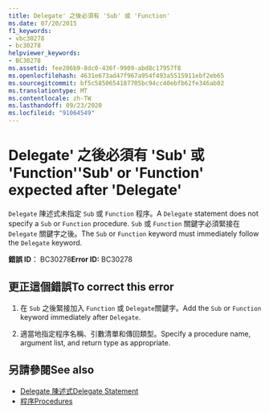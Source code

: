 ```yaml
---
title: Delegate' 之後必須有 'Sub' 或 'Function'
ms.date: 07/20/2015
f1_keywords:
- vbc30278
- bc30278
helpviewer_keywords:
- BC30278
ms.assetid: fee206b9-8dc0-436f-9909-abd8c17957f8
ms.openlocfilehash: 4631e673ad47f967a954f493a5515911ebf2eb65
ms.sourcegitcommit: bf5c5850654187705bc94cc40ebfb62fe346ab02
ms.translationtype: MT
ms.contentlocale: zh-TW
ms.lasthandoff: 09/23/2020
ms.locfileid: "91064549"
---
```

# <a name="sub-or-function-expected-after-delegate"></a><span data-ttu-id="4a463-102">Delegate' 之後必須有 'Sub' 或 'Function'</span><span class="sxs-lookup"><span data-stu-id="4a463-102">'Sub' or 'Function' expected after 'Delegate'</span></span>

<span data-ttu-id="4a463-103">`Delegate` 陳述式未指定 `Sub` 或 `Function` 程序。</span><span class="sxs-lookup"><span data-stu-id="4a463-103">A `Delegate` statement does not specify a `Sub` or `Function` procedure.</span></span> <span data-ttu-id="4a463-104">`Sub` 或 `Function` 關鍵字必須緊接在 `Delegate` 關鍵字之後。</span><span class="sxs-lookup"><span data-stu-id="4a463-104">The `Sub` or `Function` keyword must immediately follow the `Delegate` keyword.</span></span>  
  
 <span data-ttu-id="4a463-105">**錯誤 ID︰** BC30278</span><span class="sxs-lookup"><span data-stu-id="4a463-105">**Error ID:** BC30278</span></span>  
  
## <a name="to-correct-this-error"></a><span data-ttu-id="4a463-106">更正這個錯誤</span><span class="sxs-lookup"><span data-stu-id="4a463-106">To correct this error</span></span>  
  
1. <span data-ttu-id="4a463-107">在 `Sub` 之後緊接加入 `Function` 或 `Delegate`關鍵字。</span><span class="sxs-lookup"><span data-stu-id="4a463-107">Add the `Sub` or `Function` keyword immediately after `Delegate`.</span></span>  
  
2. <span data-ttu-id="4a463-108">適當地指定程序名稱、引數清單和傳回類型。</span><span class="sxs-lookup"><span data-stu-id="4a463-108">Specify a procedure name, argument list, and return type as appropriate.</span></span>  
  
## <a name="see-also"></a><span data-ttu-id="4a463-109">另請參閱</span><span class="sxs-lookup"><span data-stu-id="4a463-109">See also</span></span>

- [<span data-ttu-id="4a463-110">Delegate 陳述式</span><span class="sxs-lookup"><span data-stu-id="4a463-110">Delegate Statement</span></span>](../language-reference/statements/delegate-statement.md)
- [<span data-ttu-id="4a463-111">程序</span><span class="sxs-lookup"><span data-stu-id="4a463-111">Procedures</span></span>](../programming-guide/language-features/procedures/index.md)
